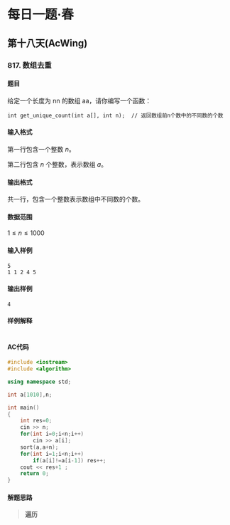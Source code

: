 # 每日一题·春

## 第十八天(AcWing)

### 817. 数组去重

#### 题目

给定一个长度为 nn 的数组 aa，请你编写一个函数：

```
int get_unique_count(int a[], int n);  // 返回数组前n个数中的不同数的个数
```

#### 输入格式

第一行包含一个整数 $n$。

第二行包含 $n$ 个整数，表示数组 $a$。

#### 输出格式

共一行，包含一个整数表示数组中不同数的个数。

#### 数据范围

$1≤n≤1000$

#### 输入样例

```
5
1 1 2 4 5
```

#### 输出样例

```
4
```

#### 样例解释

```

```

#### AC代码

```c++
#include <iostream>
#include <algorithm>

using namespace std;

int a[1010],n;

int main()
{
    int res=0;
    cin >> n;
    for(int i=0;i<n;i++)
        cin >> a[i];
    sort(a,a+n);
    for(int i=1;i<n;i++)
        if(a[i]!=a[i-1]) res++;
    cout << res+1 ;
    return 0;
}
```

#### 解题思路

> **遍历**

>

